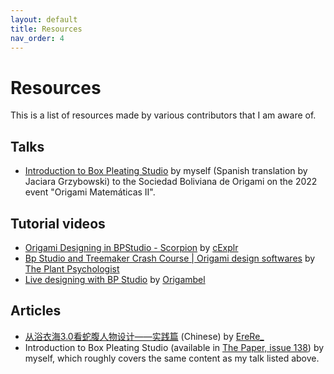 ```yaml
---
layout: default
title: Resources
nav_order: 4
---
```


# Resources

This is a list of resources made by various contributors that I am aware of.

## Talks

- [Introduction to Box Pleating Studio](https://youtu.be/CMgli6Ul7CE) by myself (Spanish translation by Jaciara Grzybowski) to the Sociedad Boliviana de Origami on the 2022 event "Origami Matemáticas II".

## Tutorial videos

- [Origami Designing in BPStudio - Scorpion](https://www.youtube.com/watch?v=PtJE0rankHc) by [cExplr](https://www.youtube.com/channel/UC-HBfABJOMSUhkgdaNh36lA)
- [Bp Studio and Treemaker Crash Course \| Origami design softwares](https://www.youtube.com/watch?v=OCDR8cRvKAY) by [The Plant Psychologist](https://www.youtube.com/channel/UCJPCcyo8mTKdIU8oLMv5WpQ)
- [Live designing with BP Studio](https://youtu.be/mOXP2FhGHi8) by [Origambel](https://www.youtube.com/channel/UCgRy3dFG5qVFmu0QHZ5uIsQ)

## Articles

- [从浴衣海3.0看蛇腹人物设计——实践篇](https://www.bilibili.com/read/cv10238548) (Chinese) by [EreRe_](https://space.bilibili.com/12869916)
- Introduction to Box Pleating Studio (available in [The Paper, issue 138](https://origamiusa.org/thepaper/paper-issue-138-spring-2022)) by myself, which roughly covers the same content as my talk listed above.